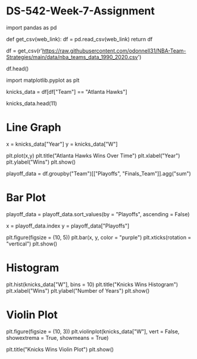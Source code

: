 # DS-542-Week-7-Assignment

import pandas as pd 

def get_csv(web_link):
    df = pd.read_csv(web_link)
    return df
    
df = get_csv(r'https://raw.githubusercontent.com/odonnell31/NBA-Team-Strategies/main/data/nba_teams_data_1990_2020.csv')
  
df.head()

import matplotlib.pyplot as plt

knicks_data = df[df["Team"] == "Atlanta Hawks"]

knicks_data.head(11)

# Line Graph

x = knicks_data["Year"]
y = knicks_data["W"]

plt.plot(x,y)
plt.title("Atlanta Hawks Wins Over Time")
plt.xlabel("Year")
plt.ylabel("Wins")
plt.show()


playoff_data = df.groupby("Team")[["Playoffs", "Finals_Team"]].agg("sum")

# Bar Plot

playoff_data = playoff_data.sort_values(by = "Playoffs", ascending = False)

x = playoff_data.index
y = playoff_data["Playoffs"]

plt.figure(figsize = (10, 5))
plt.bar(x, y, color = "purple")
plt.xticks(rotation = "vertical")
plt.show()

# Histogram

plt.hist(knicks_data["W"], bins = 10)
plt.title("Knicks Wins Histogram")
plt.xlabel("Wins")
plt.ylabel("Number of Years")
plt.show()

# Violin Plot

plt.figure(figsize = (10, 3))
plt.violinplot(knicks_data["W"], vert = False,
               showextrema = True, showmeans = True)

plt.title("Knicks Wins Violin Plot")
plt.show()
